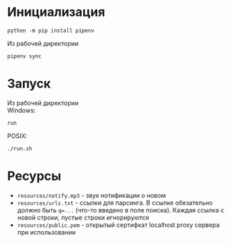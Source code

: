 # Инициализация

```shell
python -m pip install pipenv
```
Из рабочей директории
```shell
pipenv sync
```

# Запуск

Из рабочей директории  
Windows:
```shell
run
```
POSIX:
```shell
./run.sh
```

# Ресурсы

* `resources/notify.mp3` - звук нотификации о новом
* `resources/urls.txt` - ссылки для парсинга. В ссылке обязательно должно быть `q=...` (что-то введено в поле поиска).
Каждая ссылка с новой строки, пустые строки игнорируются
* `resources/public.pem` - открытый сертифкат localhost proxy сервера при использовании
